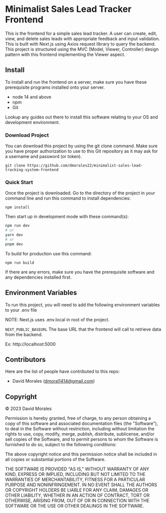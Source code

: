 # Minimalist Sales Lead Tracker Frontend

This is the frontend for a simple sales lead tracker. A user can create, edit, view, and delete sales leads with appropriate feedback and input validation. This is built with Next.js using Axios request library to query the backend. This project is structured using the MVC (Model, Viewer, Controller) design pattern with this frontend implementing the Viewer aspect.

## Install

To install and run the frontend on a server, make sure you have these prerequisite programs installed onto your server.

- node 14 and above
- npm
- Git

Lookup any guides out there to install this software relating to your OS and development environment.

### Download Project

You can download this project by using the git clone command. Make sure you have proper authorization to use to this Git repository as it may ask for a username and password (or token).

`git clone https://github.com/dmorales22/minimalist-sales-lead-tracking-system-frontend`

### Quick Start

Once the project is downloaded. Go to the directory of the project in your command line and run this command to install dependencies:

`npm install`

Then start up in development mode with these command(s):

```bash
npm run dev
# or
yarn dev
# or
pnpm dev
```

To build for production use this command: 

`npm run build`

If there are any errors, make sure you have the prerequisite software and any dependencies installed first.

## Environment Variables

To run this project, you will need to add the following environment variables to your .env file

NOTE: Next.js uses .env.local in root of the project.

`NEXT_PUBLIC_BASEURL` The base URL that the frontend will call to retrieve data from the backend.

Ex: http://localhost:5000

## Contributors

Here are the list of people have contributed to this repo:

- David Morales (dmoral1414@gmail.com)

## Copyright

© 2023 David Morales

Permission is hereby granted, free of charge, to any person obtaining a copy of this software and associated documentation files (the "Software"), to deal in the Software without restriction, including without limitation the rights to use, copy, modify, merge, publish, distribute, sublicense, and/or sell copies of the Software, and to permit persons to whom the Software is furnished to do so, subject to the following conditions:

The above copyright notice and this permission notice shall be included in all copies or substantial portions of the Software.

THE SOFTWARE IS PROVIDED "AS IS," WITHOUT WARRANTY OF ANY KIND, EXPRESS OR IMPLIED, INCLUDING BUT NOT LIMITED TO THE WARRANTIES OF MERCHANTABILITY, FITNESS FOR A PARTICULAR PURPOSE AND NONINFRINGEMENT. IN NO EVENT SHALL THE AUTHORS OR COPYRIGHT HOLDERS BE LIABLE FOR ANY CLAIM, DAMAGES OR OTHER LIABILITY, WHETHER IN AN ACTION OF CONTRACT, TORT OR OTHERWISE, ARISING FROM, OUT OF OR IN CONNECTION WITH THE SOFTWARE OR THE USE OR OTHER DEALINGS IN THE SOFTWARE.
